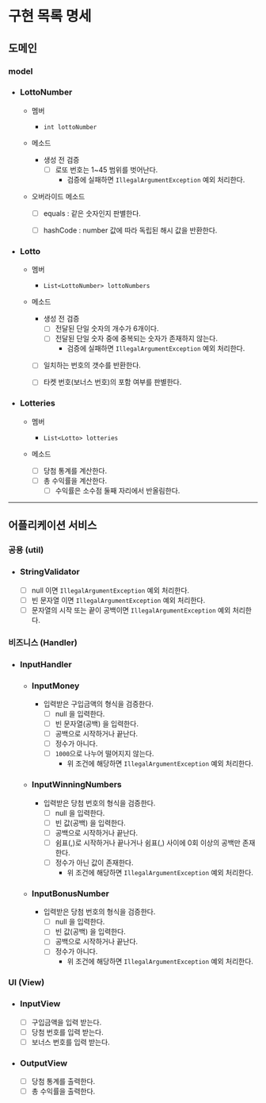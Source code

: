 # 구현 목록 명세

## 도메인
### model
- ### LottoNumber
  - 멤버
    - `int lottoNumber`

  - 메소드
    - 생성 전 검증
      - [ ] 로또 번호는 1~45 범위를 벗어난다.
        - 검증에 실패하면 `IllegalArgumentException` 예외 처리한다.

  - 오버라이드 메소드
    - [ ] equals : 같은 숫자인지 판별한다.
    - [ ] hashCode : number 값에 따라 독립된 해시 값을 반환한다.


- ### Lotto
  - 멤버
    - `List<LottoNumber> lottoNumbers`

  - 메소드
    - 생성 전 검증
        - [ ] 전달된 단일 숫자의 개수가 6개이다.
        - [ ] 전달된 단일 숫자 중에 중복되는 숫자가 존재하지 않는다.
          - 검증에 실패하면 `IllegalArgumentException` 예외 처리한다.
    - [ ] 일치하는 번호의 갯수를 반환한다.
    - [ ] 타켓 번호(보너스 번호)의 포함 여부를 판별한다.


- ### Lotteries
  - 멤버
    - `List<Lotto> lotteries`

  - 메소드
    - [ ] 당첨 통계를 계산한다.
    - [ ] 총 수익률을 계산한다.
      - [ ] 수익률은 소수점 둘째 자리에서 반올림한다.

---

## 어플리케이션 서비스
### 공용 (util)
- ### StringValidator
    - [ ] null 이면 `IllegalArgumentException` 예외 처리한다.
    - [ ] 빈 문자열 이면 `IllegalArgumentException` 예외 처리한다.
    - [ ] 문자열의 시작 또는 끝이 공백이면 `IllegalArgumentException` 예외 처리한다.

### 비즈니스 (Handler)
- ### InputHandler
  - ### InputMoney
    - 입력받은 구입금액의 형식을 검증한다.
        - [ ] null 을 입력한다.
        - [ ] 빈 문자열(공백) 을 입력한다.
        - [ ] 공백으로 시작하거나 끝난다.
        - [ ] 정수가 아니다.
        - [ ] `1000`으로 나누어 떨어지지 않는다.
          - 위 조건에 해당하면 `IllegalArgumentException` 예외 처리한다.

  - ### InputWinningNumbers
    - 입력받은 당첨 번호의 형식을 검증한다.
        - [ ] null 을 입력한다.
        - [ ] 빈 값(공백) 을 입력한다.
        - [ ] 공백으로 시작하거나 끝난다.
        - [ ] 쉼표(,)로 시작하거나 끝나거나 쉼표(,) 사이에 0회 이상의 공백만 존재한다.
        - [ ] 정수가 아닌 값이 존재한다.
          - 위 조건에 해당하면 `IllegalArgumentException` 예외 처리한다.
 
  - ### InputBonusNumber
    - 입력받은 당첨 번호의 형식을 검증한다.
      - [ ] null 을 입력한다.
      - [ ] 빈 값(공백) 을 입력한다.
      - [ ] 공백으로 시작하거나 끝난다.
      - [ ] 정수가 아니다.
        - 위 조건에 해당하면 `IllegalArgumentException` 예외 처리한다. 

### UI (View)
- ### InputView
    - [ ] 구입금액을 입력 받는다.
    - [ ] 당첨 번호를 입력 받는다.
    - [ ] 보너스 번호를 입력 받는다.

- ### OutputView
    - [ ] 당첨 통계를 출력한다.
    - [ ] 총 수익률을 출력한다.